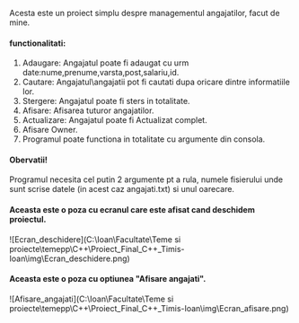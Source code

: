 Acesta este un proiect simplu despre managementul angajatilor, facut de mine.

#### functionalitati: 
1. Adaugare: Angajatul poate fi adaugat cu urm date:nume,prenume,varsta,post,salariu,id.
2. Cautare: Angajatul\angajatii pot fi cautati dupa oricare dintre informatiile lor.
3. Stergere: Angajatul poate fi sters in totalitate.
4. Afisare: Afisarea tuturor angajatilor.
5. Actualizare: Angajatul poate fi Actualizat complet.
6. Afisare Owner.
7. Programul poate functiona in totalitate cu argumente din consola.

#### Obervatii!
Programul necesita cel putin 2 argumente pt a rula, numele fisierului unde sunt scrise datele (in acest caz angajati.txt) si unul oarecare.

#### Aceasta este o poza cu ecranul care este afisat cand deschidem proiectul.
![Ecran_deschidere](C:\Ioan\Facultate\Teme si proiecte\temepp\C++\Proiect_Final_C++_Timis-Ioan\img\Ecran_deschidere.png)

#### Aceasta este o poza cu optiunea "Afisare angajati".

![Afisare_angajati](C:\Ioan\Facultate\Teme si proiecte\temepp\C++\Proiect_Final_C++_Timis-Ioan\img\Ecran_afisare.png)

